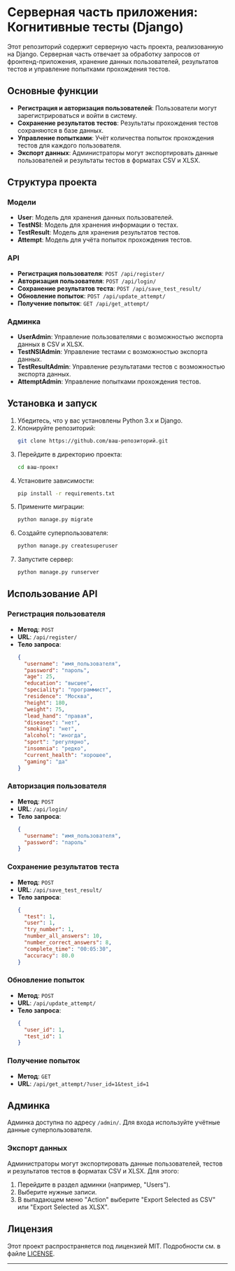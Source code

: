
# Серверная часть приложения: Когнитивные тесты (Django)

Этот репозиторий содержит серверную часть проекта, реализованную на Django. Серверная часть отвечает за обработку запросов от фронтенд-приложения, хранение данных пользователей, результатов тестов и управление попытками прохождения тестов.

## Основные функции

- **Регистрация и авторизация пользователей**: Пользователи могут зарегистрироваться и войти в систему.
- **Сохранение результатов тестов**: Результаты прохождения тестов сохраняются в базе данных.
- **Управление попытками**: Учёт количества попыток прохождения тестов для каждого пользователя.
- **Экспорт данных**: Администраторы могут экспортировать данные пользователей и результаты тестов в форматах CSV и XLSX.

## Структура проекта

### Модели
- **User**: Модель для хранения данных пользователей.
- **TestNSI**: Модель для хранения информации о тестах.
- **TestResult**: Модель для хранения результатов тестов.
- **Attempt**: Модель для учёта попыток прохождения тестов.

### API
- **Регистрация пользователя**: `POST /api/register/`
- **Авторизация пользователя**: `POST /api/login/`
- **Сохранение результатов теста**: `POST /api/save_test_result/`
- **Обновление попыток**: `POST /api/update_attempt/`
- **Получение попыток**: `GET /api/get_attempt/`

### Админка
- **UserAdmin**: Управление пользователями с возможностью экспорта данных в CSV и XLSX.
- **TestNSIAdmin**: Управление тестами с возможностью экспорта данных.
- **TestResultAdmin**: Управление результатами тестов с возможностью экспорта данных.
- **AttemptAdmin**: Управление попытками прохождения тестов.

## Установка и запуск

1. Убедитесь, что у вас установлены Python 3.x и Django.
2. Клонируйте репозиторий:
   ```bash
   git clone https://github.com/ваш-репозиторий.git
   ```
3. Перейдите в директорию проекта:
   ```bash
   cd ваш-проект
   ```
4. Установите зависимости:
   ```bash
   pip install -r requirements.txt
   ```
5. Примените миграции:
   ```bash
   python manage.py migrate
   ```
6. Создайте суперпользователя:
   ```bash
   python manage.py createsuperuser
   ```
7. Запустите сервер:
   ```bash
   python manage.py runserver
   ```

## Использование API

### Регистрация пользователя
- **Метод**: `POST`
- **URL**: `/api/register/`
- **Тело запроса**:
  ```json
  {
    "username": "имя_пользователя",
    "password": "пароль",
    "age": 25,
    "education": "высшее",
    "speciality": "программист",
    "residence": "Москва",
    "height": 180,
    "weight": 75,
    "lead_hand": "правая",
    "diseases": "нет",
    "smoking": "нет",
    "alcohol": "иногда",
    "sport": "регулярно",
    "insomnia": "редко",
    "current_health": "хорошее",
    "gaming": "да"
  }
  ```

### Авторизация пользователя
- **Метод**: `POST`
- **URL**: `/api/login/`
- **Тело запроса**:
  ```json
  {
    "username": "имя_пользователя",
    "password": "пароль"
  }
  ```

### Сохранение результатов теста
- **Метод**: `POST`
- **URL**: `/api/save_test_result/`
- **Тело запроса**:
  ```json
  {
    "test": 1,
    "user": 1,
    "try_number": 1,
    "number_all_answers": 10,
    "number_correct_answers": 8,
    "complete_time": "00:05:30",
    "accuracy": 80.0
  }
  ```

### Обновление попыток
- **Метод**: `POST`
- **URL**: `/api/update_attempt/`
- **Тело запроса**:
  ```json
  {
    "user_id": 1,
    "test_id": 1
  }
  ```

### Получение попыток
- **Метод**: `GET`
- **URL**: `/api/get_attempt/?user_id=1&test_id=1`

## Админка

Админка доступна по адресу `/admin/`. Для входа используйте учётные данные суперпользователя.

### Экспорт данных
Администраторы могут экспортировать данные пользователей, тестов и результатов тестов в форматах CSV и XLSX. Для этого:
1. Перейдите в раздел админки (например, "Users").
2. Выберите нужные записи.
3. В выпадающем меню "Action" выберите "Export Selected as CSV" или "Export Selected as XLSX".

## Лицензия

Этот проект распространяется под лицензией MIT. Подробности см. в файле [LICENSE](LICENSE).

---
